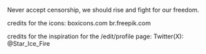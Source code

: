 Never accept censorship, we should rise and fight for our freedom.

credits for the icons: 
    boxicons.com
    br.freepik.com

credits for the inspiration for the /edit/profile page:
    Twitter(X): @Star_Ice_Fire
